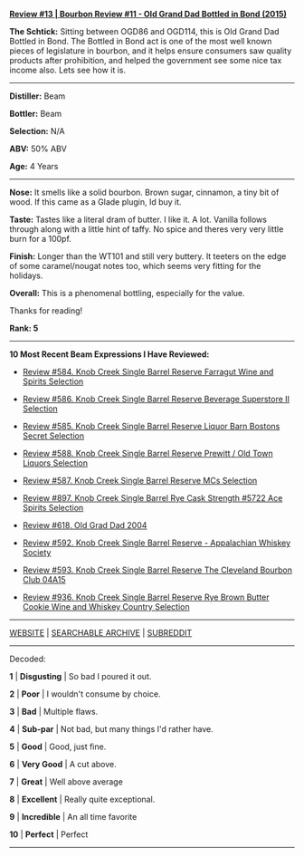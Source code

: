 
[**Review #13 | Bourbon Review #11 - Old Grand Dad Bottled in Bond (2015)**]( https://t8ke.review/review-13-old-grand-dad-bottled-in-bond/)

**The Schtick:** Sitting between OGD86 and OGD114, this is Old Grand Dad Bottled in Bond. The Bottled in Bond act is one of the most well known pieces of legislature in bourbon, and it helps ensure consumers saw quality products after prohibition, and helped the government see some nice tax income also. Lets see how it is.  

-----

**Distiller:** Beam

**Bottler:** Beam

**Selection:** N/A

**ABV:**  50% ABV

**Age:** 4 Years 

-----

**Nose:**  It smells like a solid bourbon. Brown sugar, cinnamon, a tiny bit of wood. If this came as a Glade plugin, Id buy it. 

**Taste:** Tastes like a literal dram of butter. I like it. A lot. Vanilla follows through along with a little hint of taffy. No spice and theres very very little burn for a 100pf. 

**Finish:** Longer than the WT101 and still very buttery. It teeters on the edge of some caramel/nougat notes too, which seems very fitting for the holidays.  

**Overall:** This is a phenomenal bottling, especially for the value. 

Thanks for reading!

**Rank: 5**

----- 

**10 Most Recent Beam Expressions I Have Reviewed:** 

- [Review #584. Knob Creek Single Barrel Reserve Farragut Wine and Spirits Selection]( https://t8ke.review/review-584-knob-creek-single-barrel-reserve-3634-farragut/) 

- [Review #586. Knob Creek Single Barrel Reserve Beverage Superstore II Selection]( https://t8ke.review/review-586-knob-creek-single-barrel-reserve-beverage-superstore-ii-selection/) 

- [Review #585. Knob Creek Single Barrel Reserve Liquor Barn Bostons Secret Selection]( https://t8ke.review/review-585-knob-creek-single-barrel-reserve-liquor-barn-bostons-secret/) 

- [Review #588. Knob Creek Single Barrel Reserve Prewitt / Old Town Liquors Selection]( https://t8ke.review/review-588-knob-creek-single-barrel-reserve-4018-jeff-prewitt-old-town-liquors-15yr/) 

- [Review #587. Knob Creek Single Barrel Reserve MCs Selection]( https://t8ke.review/review-587-knob-creek-single-barrel-reserve-3892-mcs-selection/) 

- [Review #897. Knob Creek Single Barrel Rye Cask Strength #5722 Ace Spirits Selection]( https://t8ke.review/review-897-knob-creek-single-barrel-rye-5722-ace-spirits-selection/) 

- [Review #618. Old Grad Dad 2004]( https://t8ke.review/review-618-old-grand-dad-2004-86pf/) 

- [Review #592. Knob Creek Single Barrel Reserve - Appalachian Whiskey Society]( https://t8ke.review) 

- [Review #593. Knob Creek Single Barrel Reserve The Cleveland Bourbon Club 04A15]( https://t8ke.review/review-593-knob-creek-single-barrel-reserve-04a15-cleveland-bourbon-club/) 

- [Review #936. Knob Creek Single Barrel Reserve Rye Brown Butter Cookie Wine and Whiskey Country Selection]( https://t8ke.review/review-936-knob-creek-single-barrel-reserve-rye-brown-butter-cookie-wine-and-whiskey-country-selection/) 

-----

[WEBSITE](https://t8ke.review) | [SEARCHABLE ARCHIVE](https://t8ke.review/review-archive/) | [SUBREDDIT](https://reddit.com/r/t8kereviews)

-----

Decoded:

**1** | **Disgusting** | So bad I poured it out.

**2** | **Poor** | I wouldn't consume by choice.

**3** | **Bad** | Multiple flaws.

**4** | **Sub-par** | Not bad, but many things I'd rather have.

**5** | **Good** | Good, just fine.

**6** | **Very Good** | A cut above.

**7** | **Great** | Well above average

**8** | **Excellent** | Really quite exceptional.

**9** | **Incredible** | An all time favorite

**10** | **Perfect** | Perfect

----


